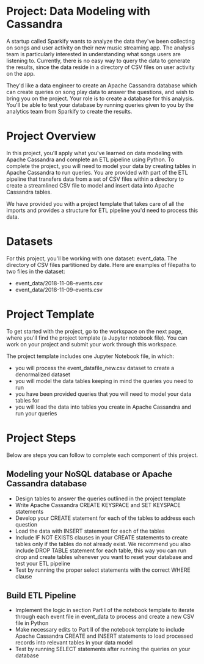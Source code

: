# Project: Data Modeling with Cassandra
A startup called Sparkify wants to analyze the data they've been collecting on songs and user activity on their new music streaming app. The analysis team is particularly interested in understanding what songs users are listening to. Currently, there is no easy way to query the data to generate the results, since the data reside in a directory of CSV files on user activity on the app.

They'd like a data engineer to create an Apache Cassandra database which can create queries on song play data to answer the questions, and wish to bring you on the project. Your role is to create a database for this analysis. You'll be able to test your database by running queries given to you by the analytics team from Sparkify to create the results.


# Project Overview
In this project, you'll apply what you've learned on data modeling with Apache Cassandra and complete an ETL pipeline using Python. To complete the project, you will need to model your data by creating tables in Apache Cassandra to run queries. You are provided with part of the ETL pipeline that transfers data from a set of CSV files within a directory to create a streamlined CSV file to model and insert data into Apache Cassandra tables.

We have provided you with a project template that takes care of all the imports and provides a structure for ETL pipeline you'd need to process this data.


# Datasets
For this project, you'll be working with one dataset: event_data. The directory of CSV files partitioned by date. Here are examples of filepaths to two files in the dataset:

* event_data/2018-11-08-events.csv
* event_data/2018-11-09-events.csv


# Project Template
To get started with the project, go to the workspace on the next page, where you'll find the project template (a Jupyter notebook file). You can work on your project and submit your work through this workspace.

The project template includes one Jupyter Notebook file, in which:
* you will process the event_datafile_new.csv dataset to create a denormalized dataset
* you will model the data tables keeping in mind the queries you need to run
* you have been provided queries that you will need to model your data tables for
* you will load the data into tables you create in Apache Cassandra and run your queries


# Project Steps
Below are steps you can follow to complete each component of this project.
## Modeling your NoSQL database or Apache Cassandra database
* Design tables to answer the queries outlined in the project template
* Write Apache Cassandra CREATE KEYSPACE and SET KEYSPACE statements
* Develop your CREATE statement for each of the tables to address each question
* Load the data with INSERT statement for each of the tables
* Include IF NOT EXISTS clauses in your CREATE statements to create tables only if the tables do not already exist. We recommend you also include DROP TABLE statement for each table, this way you can run drop and create tables whenever you want to reset your database and test your ETL pipeline
* Test by running the proper select statements with the correct WHERE clause


## Build ETL Pipeline
* Implement the logic in section Part I of the notebook template to iterate through each event file in event_data to process and create a new CSV file in Python
* Make necessary edits to Part II of the notebook template to include Apache Cassandra CREATE and INSERT statements to load processed records into relevant tables in your data model
* Test by running SELECT statements after running the queries on your database